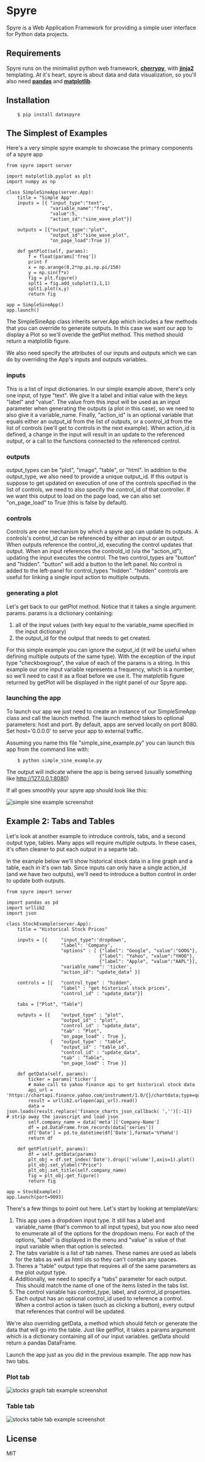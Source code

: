 Spyre
=========

Spyre is a Web Application Framework for providing a simple user interface for Python data projects.


Requirements
----
Spyre runs on the minimalist python web framework, **[cherrypy]**, with **[jinja2]** templating. At it's heart, spyre is about data and data visualization, so you'll also need **[pandas]** and **[matplotlib]**.


Installation
----
```
    $ pip install dataspyre
```


The Simplest of Examples
----
Here's a very simple spyre example to showcase the primary components of a spyre app
```
from spyre import server

import matplotlib.pyplot as plt
import numpy as np

class SimpleSineApp(server.App):
	title = "Simple App"
	inputs = [{ "input_type":"text",
				"variable_name":"freq",
				"value":5,
				"action_id":"sine_wave_plot"}]

	outputs = [{"output_type":"plot",
				"output_id":"sine_wave_plot",
				"on_page_load":True }]

	def getPlot(self, params):
		f = float(params['freq'])
		print f
		x = np.arange(0,2*np.pi,np.pi/150)
		y = np.sin(f*x)
		fig = plt.figure()
		splt1 = fig.add_subplot(1,1,1)
		splt1.plot(x,y)
		return fig

app = SimpleSineApp()
app.launch()
```

The SimpleSineApp class inherits server.App which includes a few methods that you can override to generate outputs. In this case we want our app to display a Plot so we'll overide the getPlot method. This method should return a matplotlib figure.

We also need specify the attributes of our inputs and outputs which we can do by overriding the App's inputs and outputs variables.

### inputs ###
This is a list of input dictionaries. In our simple example above, there's only one input, of type "text". We give it a label and initial value with the keys "label" and "value".  The value from this input will be used as an input parameter when generating the outputs (a plot in this case), so we need to also give it a variable_name. Finally, "action_id" is an optional variable that equals either an output_id from the list of outputs, or a control_id from the list of controls (we'll get to controls in the next example). When action_id is defined, a change in the input will result in an update to the referenced output, or a call to the functions connected to the referenced control. 

### outputs ###
output_types can be "plot", "image", "table", or "html". In addition to the output_type, we also need to provide a unique output_id. If this output is suppose to get updated on execution of one of the controls specified in the list of controls, we need to also specify the control_id of that controller. If we want this output to load on the page load, we can also set "on_page_load" to True (this is false by default).

### controls ###
Controls are one mechanism by which a spyre app can update its outputs. A controls's control_id can be referenced by either an input or an output. When outputs reference the control_id, executing the control updates that output. When an input references the controld_id (via the "action_id"), updating the input executes the control. The two control_types are "button" and "hidden". "button" will add a button to the left panel. No control is added to the left-panel for control_types "hidden". "hidden" controls are useful for linking a single input action to multiple outputs.

### generating a plot ###
Let's get back to our getPlot method. Notice that it takes a single argument: params. params is a dictionary containing:

1. all of the input values (with key equal to the variable_name specified in the input dictionary)
2. the output_id for the output that needs to get created.

For this simple example you can ignore the output_id (it will be useful when defining multiple outputs of the same type). With the exception of the input type "checkboxgroup", the value of each of the params is a string. In this example our one input variable represents a frequency, which is a number, so we'll need to cast it as a float before we use it.  The matplotlib figure returned by getPlot will be displayed in the right panel of our Spyre app.

### launching the app ###
To launch our app we just need to create an instance of our SimpleSineApp class and call the launch method. The launch method takes to optional parameters: host and port. By default, apps are served locally on port 8080. Set host='0.0.0.0' to serve your app to external traffic.

Assuming you name this file "simple_sine_example.py" you can launch this app from the command line with:
```
    $ python simple_sine_example.py
```
The output will indicate where the app is being served (usually something like http://127.0.0.1:8080)

If all goes smoothly your spyre app should look like this:

![simple sine example screenshot](https://raw.githubusercontent.com/adamhajari/spyre/master/examples/screenshots/simple_sine_screenshot.png)

Example 2: Tabs and Tables
----
Let's look at another example to introduce controls, tabs, and a second output type, tables. Many apps will require multiple outputs. In these cases, it's often cleaner to put each output in a separte tab. 

In the example below we'll show historical stock data in a line graph and a table, each in it's own tab.  Since inputs can only have a single action_id (and we have two outputs), we'll need to introduce a button control in order to update both outputs.


```
from spyre import server

import pandas as pd
import urllib2
import json

class StockExample(server.App):
	title = "Historical Stock Prices"

	inputs = [{		"input_type":'dropdown',
					"label": 'Company', 
					"options" : [ {"label": "Google", "value":"GOOG"},
								  {"label": "Yahoo", "value":"YHOO"},
								  {"label": "Apple", "value":"AAPL"}],
					"variable_name": 'ticker', 
					"action_id": "update_data" }]

	controls = [{	"control_type" : "hidden",
					"label" : "get historical stock prices",
					"control_id" : "update_data"}]

	tabs = ["Plot", "Table"]

	outputs = [{	"output_type" : "plot",
					"output_id" : "plot",
					"control_id" : "update_data",
					"tab" : "Plot",
					"on_page_load" : True },
				{	"output_type" : "table",
					"output_id" : "table_id",
					"control_id" : "update_data",
					"tab" : "Table",
					"on_page_load" : True }]

	def getData(self, params):
		ticker = params['ticker']
		# make call to yahoo finance api to get historical stock data
		api_url = 'https://chartapi.finance.yahoo.com/instrument/1.0/{}/chartdata;type=quote;range=3m/json'.format(ticker)
		result = urllib2.urlopen(api_url).read()
		data = json.loads(result.replace('finance_charts_json_callback( ','')[:-1])  # strip away the javascript and load json
		self.company_name = data['meta']['Company-Name']
		df = pd.DataFrame.from_records(data['series'])
		df['Date'] = pd.to_datetime(df['Date'],format='%Y%m%d')
		return df

	def getPlot(self, params):
		df = self.getData(params)
		plt_obj = df.set_index('Date').drop(['volume'],axis=1).plot()
		plt_obj.set_ylabel("Price")
		plt_obj.set_title(self.company_name)
		fig = plt_obj.get_figure()
		return fig

app = StockExample()
app.launch(port=9093)

```
There's a few things to point out here. Let's start by looking at templateVars:

1. This app uses a dropdown input type. It still has a label and variable_name (that's common to all input types), but you now also need to enumerate all of the options for the dropdown menu. For each of the options, "label" is displayed in the menu and "value" is value of that input variable when that option is selected.
2. The tabs variable is a list of tab names. These names are used as labels for the tabs as well as html ids so they can't contain any spaces.
3. Theres a "table" output type that requires all of the same parameters as the plot output type.
4. Additionally, we need to specify a "tabs" parameter for each output. This should match the name of one of the items listed in the tabs list.
5. The control variable has control_type, label, and control_id properties. Each output has an optional control_id used to reference a control. When a control action is taken (such as clicking a button), every output that references that control will be updated.

We're also overriding getData, a method which should fetch or generate the data that will go into the table.  Just like getPlot, it takes a params argument which is a dictionary containing all of our input variables. getData should return a pandas DataFrame.

Launch the app just as you did in the previous example. The app now has two tabs.

### Plot tab ###
![stocks graph tab example screenshot](https://raw.githubusercontent.com/adamhajari/spyre/master/examples/screenshots/stocks_graph_screenshot.png)


### Table tab ###
![stocks table tab example screenshot](https://raw.githubusercontent.com/adamhajari/spyre/master/examples/screenshots/stocks_table_screenshot.png)




License
----

MIT


[cherrypy]:http://docs.cherrypy.org/en/latest/install.html
[jinja2]:http://jinja.pocoo.org/docs/dev/intro/#installation
[pandas]:http://pandas.pydata.org/pandas-docs/stable/install.html#recommended-dependencies
[matplotlib]:http://matplotlib.org/users/installing.html
[simple sine example screenshot]:https://raw.githubusercontent.com/adamhajari/spyre/master/examples/screenshots/simple_sine_screenshot.png
